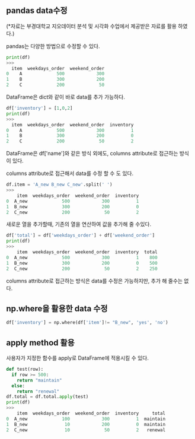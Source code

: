 ## pandas data수정

(*자료는 부경대학교 지오데이터 분석 및 시각화 수업에서 제공받은 자료를 활용 하였다.)

pandas는 다양한 방법으로 수정할 수 있다.
```python
print(df)
>>> 
  item  weekdays_order  weekend_order
0    A             500            300
1    B             300            200
2    C             200             50
```
DataFrame은 dict와 같이 바로 data를 추가 가능하다.
```python
df['inventory'] = [1,0,2]
print(df)
>>>
  item  weekdays_order  weekend_order  inventory
0    A             500            300          1
1    B             300            200          0
2    C             200             50          2
```
DataFrame은 df['name']와 같은 방식 외에도, columns attribute로 접근하는 방식이 있다.

columns attribute로 접근해서 data를 수정 할 수 도 있다.
```python
df.item = 'A_new B_new C_new'.split(' ')
>>>
    item  weekdays_order  weekend_order  inventory
0  A_new             500            300          1
1  B_new             300            200          0
2  C_new             200             50          2
```
새로운 열을 추가할때, 기존의 열을 연산하여 값을 추가해 줄 수있다.
```python
df['total'] = df['weekdays_order'] + df['weekend_order']
print(df)
>>>
    item  weekdays_order  weekend_order  inventory  total
0  A_new             500            300          1    800
1  B_new             300            200          0    500
2  C_new             200             50          2    250
```
columns attribute로 접근하는 방식은 data를 수정은 가능하지만, 추가 해 줄수는 없다.

## np.where을 활용한 data 수정
```python
df['inventory'] = np.where(df['item']!= "B_new", 'yes', 'no')
```
## apply method 활용

사용자가 지정한 함수를 apply로 DataFrame에 적용시킬 수 있다.
```python
def test(row):
  if row >= 500:
    return "maintain"
  else:
    return "renewal"
df.total = df.total.apply(test)
print(df)
>>>
    item  weekdays_order  weekend_order  inventory     total
0  A_new             100            300          1  maintain
1  B_new              10            200          0  maintain
2  C_new              10             50          2   renewal
  

